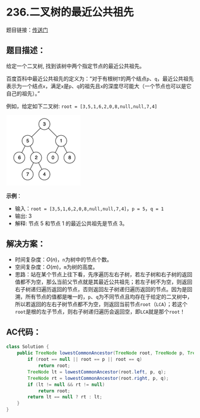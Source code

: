 # 236.二叉树的最近公共祖先
题目链接：[传送门](https://leetcode-cn.com/problems/lowest-common-ancestor-of-a-binary-tree/)

## 题目描述：
给定一个二叉树, 找到该树中两个指定节点的最近公共祖先。

百度百科中最近公共祖先的定义为：“对于有根树`T`的两个结点`p`、`q`，最近公共祖先表示为一个结点`x`，满足`x`是`p`、`q`的祖先且`x`的深度尽可能大（一个节点也可以是它自己的祖先）。”

例如，给定如下二叉树: `root = [3,5,1,6,2,0,8,null,null,7,4]`

![binarytree.png](../_media/binarytree.png)

**示例**：

- 输入：`root = [3,5,1,6,2,0,8,null,null,7,4]`，`p = 5`，`q = 1`
- 输出: 3
- 解释: 节点 5 和节点 1 的最近公共祖先是节点 3。

## 解决方案：
- 时间复杂度：$O(n)$，`n`为树中的节点个数。
- 空间复杂度：$O(m)$，`m`为树的高度。
- 思路：站在某个节点上往下看，先序遍历左右子树，若左子树和右子树的返回值都不为空，那么当前父节点就是其最近公共祖先；若左子树不为空，则返回右子树递归遍历返回的节点，否则返回左子树递归遍历返回的节点。因为是回溯，所有节点的值都是唯一的，`p`、`q`为不同节点且均存在于给定的二叉树中，所以若返回的左右子树节点都不为空，则返回当前节点`root`（`LCA`）；若这个`root`是根的左子节点，则右子树递归遍历会返回空，即`LCA`就是那个`root`！

## AC代码：
```java
class Solution {
	public TreeNode lowestCommonAncestor(TreeNode root, TreeNode p, TreeNode q) {
		if (root == null || root == p || root == q)
			return root;
		TreeNode lt = lowestCommonAncestor(root.left, p, q);
		TreeNode rt = lowestCommonAncestor(root.right, p, q);
		if (lt != null && rt != null)
			return root;
		return lt == null ? rt : lt;
	}
}
```